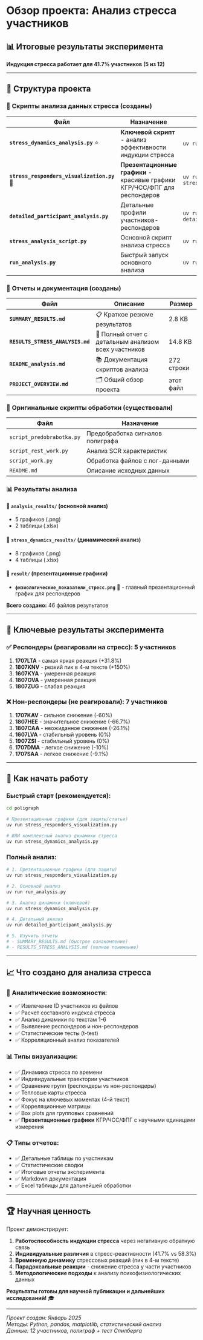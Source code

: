 # Обзор проекта: Анализ стресса участников

## 📊 **Итоговые результаты эксперимента**
**Индукция стресса работает для 41.7% участников (5 из 12)**

---

## 📁 **Структура проекта**

### 🚀 **Скрипты анализа данных стресса (созданы)**

| Файл | Назначение | Команда запуска |
|------|------------|-----------------|
| **`stress_dynamics_analysis.py`** ⭐ | **Ключевой скрипт** - анализ эффективности индукции стресса | `uv run stress_dynamics_analysis.py` |
| **`stress_responders_visualization.py`** 🎨 | **Презентационные графики** - красивые графики КГР/ЧСС/ФПГ для респондеров | `uv run stress_responders_visualization.py` |
| **`detailed_participant_analysis.py`** | Детальные профили участников-респондеров | `uv run detailed_participant_analysis.py` |
| **`stress_analysis_script.py`** | Основной скрипт анализа стресса | `uv run stress_analysis_script.py` |
| **`run_analysis.py`** | Быстрый запуск основного анализа | `uv run run_analysis.py` |

### 📄 **Отчеты и документация (созданы)**

| Файл | Описание | Размер |
|------|----------|---------|
| **`SUMMARY_RESULTS.md`** | 📋 Краткое резюме результатов | 2.8 KB |
| **`RESULTS_STRESS_ANALYSIS.md`** | 📖 Полный отчет с детальным анализом всех участников | 14.8 KB |
| **`README_analysis.md`** | 📚 Документация скриптов анализа | 272 строки |
| **`PROJECT_OVERVIEW.md`** | 🗂️ Общий обзор проекта | этот файл |

### 🔧 **Оригинальные скрипты обработки (существовали)**

| Файл | Назначение |
|------|------------|
| `script_predobrabotka.py` | Предобработка сигналов полиграфа |
| `script_rest_work.py` | Анализ SCR характеристик |
| `script_work.py` | Обработка файлов с лог-данными |
| `README.md` | Описание исходных данных |

### 📊 **Результаты анализа**

#### 📁 `analysis_results/` (основной анализ)
- 5 графиков (.png)
- 2 таблицы (.xlsx)

#### 📁 `stress_dynamics_results/` (динамический анализ)  
- 8 графиков (.png)
- 4 таблицы (.xlsx)

#### 📁 `result/` (презентационные графики)
- **`физиологические_показатели_стресс.png`** 🎯 - главный презентационный график для респондеров

**Всего создано:** 46 файлов результатов

---

## 🎯 **Ключевые результаты эксперимента**

### ✅ **Респондеры (реагировали на стресс):** 5 участников

1. **1707LTA** - самая яркая реакция (+31.8%)
2. **1807KNV** - резкий пик в 4-м тексте (+150%)
3. **1607KYA** - умеренная реакция 
4. **1807OVA** - умеренная реакция
5. **1807ZUG** - слабая реакция

### ❌ **Нон-респондеры (не реагировали):** 7 участников

1. **1707KAV** - сильное снижение (-60%)
2. **1807HEE** - значительное снижение (-66.7%)  
3. **1807CAA** - неожиданное снижение (-26.1%)
4. **1607LVA** - стабильный уровень (0%)
5. **1907ZSI** - стабильный уровень (0%)
6. **1707DMA** - легкое снижение (-10%)
7. **1707SAA** - легкое снижение (-9.1%)

---

## 🚀 **Как начать работу**

### Быстрый старт (рекомендуется):
```bash
cd poligraph

# Презентационные графики (для защиты/статьи)
uv run stress_responders_visualization.py

# ИЛИ комплексный анализ динамики стресса
uv run stress_dynamics_analysis.py
```

### Полный анализ:
```bash
# 1. Презентационные графики (для защиты)
uv run stress_responders_visualization.py

# 2. Основной анализ
uv run run_analysis.py

# 3. Анализ динамики (ключевой)
uv run stress_dynamics_analysis.py

# 4. Детальный анализ
uv run detailed_participant_analysis.py

# 5. Изучить отчеты
# - SUMMARY_RESULTS.md (быстрое ознакомление)
# - RESULTS_STRESS_ANALYSIS.md (полное понимание)
```

---

## 📈 **Что создано для анализа стресса**

### 🔬 **Аналитические возможности:**
- ✅ Извлечение ID участников из файлов
- ✅ Расчет составного индекса стресса  
- ✅ Анализ динамики по текстам 1-6
- ✅ Выявление респондеров и нон-респондеров
- ✅ Статистические тесты (t-test)
- ✅ Корреляционный анализ показателей

### 📊 **Типы визуализации:**
- ✅ Динамика стресса по времени
- ✅ Индивидуальные траектории участников  
- ✅ Сравнение групп (респондеры vs нон-респондеры)
- ✅ Тепловые карты стресса
- ✅ Фокус на ключевых моментах (4-й текст)
- ✅ Корреляционные матрицы
- ✅ Box plots для групповых сравнений
- ✅ **Презентационные графики** КГР/ЧСС/ФПГ с научными единицами измерения

### 📋 **Типы отчетов:**
- ✅ Детальные таблицы по участникам
- ✅ Статистические сводки
- ✅ Итоговые отчеты эксперимента
- ✅ Markdown документация
- ✅ Excel таблицы для дальнейшей обработки

---

## 🏆 **Научная ценность**

Проект демонстрирует:
1. **Работоспособность индукции стресса** через негативную обратную связь
2. **Индивидуальные различия** в стресс-реактивности (41.7% vs 58.3%)
3. **Временную динамику** стрессовых реакций (пик в 4-м тексте)
4. **Парадоксальные реакции** - снижение стресса у части участников
5. **Методологические подходы** к анализу психофизиологических данных

**Результаты готовы для научной публикации и дальнейших исследований!** 🎓

---

*Проект создан: Январь 2025*  
*Методы: Python, pandas, matplotlib, статистический анализ*  
*Данные: 12 участников, полиграф + тест Спилберга* 